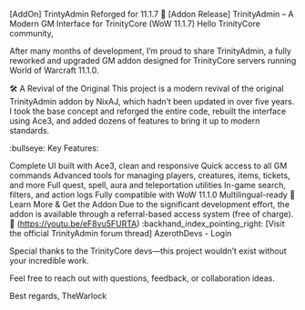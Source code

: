 [AddOn] TrintyAdmin Reforged for 11.1.7
:bell: [Addon Release] TrinityAdmin – A Modern GM Interface for TrinityCore (WoW 11.1.7)
Hello TrinityCore community,

After many months of development, I’m proud to share TrinityAdmin, a fully reworked and upgraded GM addon designed for TrinityCore servers running World of Warcraft 11.1.0.

:hammer_and_wrench: A Revival of the Original
This project is a modern revival of the original TrinityAdmin addon by NixAJ, which hadn’t been updated in over five years. I took the base concept and reforged the entire code, rebuilt the interface using Ace3, and added dozens of features to bring it up to modern standards.

:bullseye: Key Features:

Complete UI built with Ace3, clean and responsive
Quick access to all GM commands
Advanced tools for managing players, creatures, items, tickets, and more
Full quest, spell, aura and teleportation utilities
In-game search, filters, and action logs
Fully compatible with WoW 11.1.0
Multilingual-ready
:link: Learn More & Get the Addon
Due to the significant development effort, the addon is available through a referral-based access system (free of charge).
:compass: (https://youtu.be/eF8vu5FURTA)
:backhand_index_pointing_right: [Visit the official TrinityAdmin forum thread] AzerothDevs - Login

Special thanks to the TrinityCore devs—this project wouldn’t exist without your incredible work.

Feel free to reach out with questions, feedback, or collaboration ideas.

Best regards,
TheWarlock

